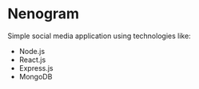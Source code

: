# Nenogram 

Simple social media application using technologies like:
- Node.js
- React.js
- Express.js
- MongoDB
